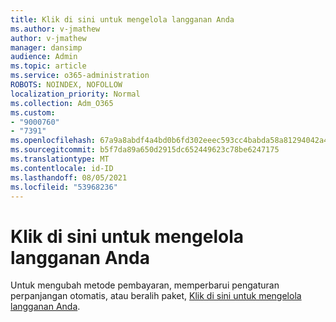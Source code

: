 ```yaml
---
title: Klik di sini untuk mengelola langganan Anda
ms.author: v-jmathew
author: v-jmathew
manager: dansimp
audience: Admin
ms.topic: article
ms.service: o365-administration
ROBOTS: NOINDEX, NOFOLLOW
localization_priority: Normal
ms.collection: Adm_O365
ms.custom:
- "9000760"
- "7391"
ms.openlocfilehash: 67a9a8abdf4a4bd0b6fd302eeec593cc4babda58a81294042a4644eeb2a0b2aa
ms.sourcegitcommit: b5f7da89a650d2915dc652449623c78be6247175
ms.translationtype: MT
ms.contentlocale: id-ID
ms.lasthandoff: 08/05/2021
ms.locfileid: "53968236"
---
```

# <a name="click-here-to-manage-your-subscriptions"></a>Klik di sini untuk mengelola langganan Anda

Untuk mengubah metode pembayaran, memperbarui pengaturan perpanjangan otomatis, atau beralih paket, [Klik di sini untuk mengelola langganan Anda](https://portal.office.com/AdminPortal/Home#/subscriptions).
